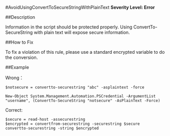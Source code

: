 #AvoidUsingConvertToSecureStringWithPlainText
**Severity Level: Error**


##Description

Information in the script should be protected properly. Using ConvertTo-SecureString with plain text will expose secure information.

##How to Fix

To fix a violation of this rule, please use a standard encrypted variable to do the conversion.

##Example

Wrong： 

```
$notsecure = convertto-securestring "abc" -asplaintext -force

New-Object System.Management.Automation.PSCredential -ArgumentList "username", (ConvertTo-SecureString "notsecure" -AsPlainText -Force)

```

Correct: 

```
$secure = read-host -assecurestring
$encrypted = convertfrom-securestring -securestring $secure
convertto-securestring -string $encrypted
```
